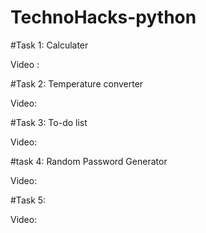 # TechnoHacks-python

#Task 1: Calculater

Video :

#Task 2: Temperature converter

Video:

#Task 3: To-do list

Video:

#task 4: Random Password Generator

Video:

#Task 5:

Video:
